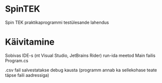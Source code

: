 # SpinTEK
Spin TEK praktikaprogrammi testülesande lahendus

# Käivitamine

Sobivas IDE-s (nt Visual Studio, JetBrains Rider) run-ida meetod Main failis Program.cs

.csv fail salvestatakse debug kausta (programm annab ka sellekohase teate täpse faili aadressiga)
